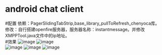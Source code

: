 android chat client
===========================
#配置
依赖：PagerSlidingTabStrip,base_library_pullToRefresh_chenyoca库。</br>
修改：自行搭建openfire服务器，服务器名称：instantmessage。并修改XMPPTool.java文件中的ip地址。</br>
#效果
![image](https://github.com/13141516/XmppChat/tree/master/AdXmpp/screenshot/one.jpg)
![image](https://github.com/13141516/XmppChat/tree/master/AdXmpp/screenshot/two.jpg)</br>
![image](https://github.com/13141516/XmppChat/tree/master/AdXmpp/screenshot/three.jpg)
![image](https://github.com/13141516/XmppChat/tree/master/AdXmpp/screenshot/four.jpg)
![image](https://github.com/13141516/XmppChat/tree/master/AdXmpp/screenshot/five.jpg)</br>

   